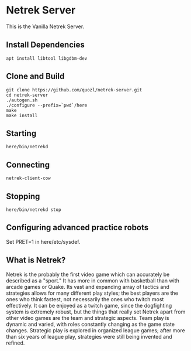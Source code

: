 # Netrek Server

This is the Vanilla Netrek Server.

## Install Dependencies

```
apt install libtool libgdbm-dev
```

## Clone and Build

```
git clone https://github.com/quozl/netrek-server.git
cd netrek-server
./autogen.sh
./configure --prefix=`pwd`/here
make
make install
```

## Starting

```
here/bin/netrekd
```

## Connecting

```
netrek-client-cow
```

## Stopping

```
here/bin/netrekd stop
```

## Configuring advanced practice robots

Set PRET=1 in here/etc/sysdef.

## What is Netrek?

Netrek is the probably the first video game which can accurately be described as a "sport." It has more in common with basketball than with arcade games or Quake. Its vast and expanding array of tactics and strategies allows for many different play styles; the best players are the ones who think fastest, not necessarily the ones who twitch most effectively. It can be enjoyed as a twitch game, since the dogfighting system is extremely robust, but the things that really set Netrek apart from other video games are the team and strategic aspects. Team play is dynamic and varied, with roles constantly changing as the game state changes. Strategic play is explored in organized league games; after more than six years of league play, strategies were still being invented and refined. 

